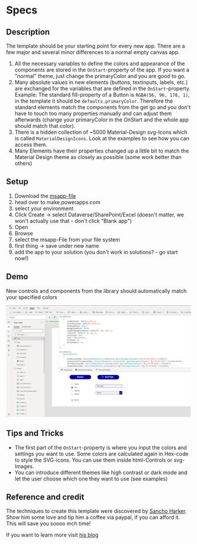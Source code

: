 # Specs

## Description

The template should be your starting point for every new app. There are a few major and several minor differences to a normal empty canvas app.

1. All the necessary variables to define the colors and appearance of the components are stored in the `OnStart`-property of the app.
If you want a "normal" theme, just change the primaryColor and you are good to go.
2. Many absolute values in new elements (buttons, textinputs, labels, etc.) are exchanged for the variables that are defined in the `OnStart`-property. Example: The standard fill-property of a Button is `RGBA(56, 96, 178, 1)`, in the template it should be `defaults.primaryColor`. Therefore the standard elements match the components from the get go and you don't have to touch too many properties manually and can adjust them afterwards (change your primaryColor in the OnStart and the whole app should match that color).
3. There is a hidden collection of ~5000 Material-Design svg-Icons which is called `MaterialDesignIcons`. Look at the examples to see how you can access them.
4. Many Elements have their properties changed up a little bit to match the Material Design theme as closely as possible (some work better than others)

## Setup

1. Download the [msapp-file](../template/MaterialDesignTemplate.msapp)
2. head over to make.powerapps.com
3. select your environment
4. Click Create -> select Dataverse/SharePoint/Excel (doesn't matter, we won't actually use that - don't click "Blank app")
5. Open
6. Browse
7. select the msapp-File from your file system
8. first thing -> save under new name
9. add the app to your solution (you don't work in solutions? - go start now!)


## Demo
New controls and components from the library should automatically match your specified colors

![Template](../assets/template.png)



## Tips and Tricks

* The first part of the `OnStart`-property is where you input the colors and settings you want to use. Some colors are calculated again in Hex-code to style the SVG-icons. You can use them inside html-Controls or svg-Images.
* You can introduce different themes like high contrast or dark mode and let the user choose which one they want to use (see examples)



## Reference and credit

The techniques to create this template were discovered by [Sancho Harker](https://twitter.com/iAm_ManCat). Show him some love and tip him a coffee via paypal, if you can afford it. This will save you soooo mch time!

If you want to learn more visit [his blog](https://www.iammancat.dev/2022/01/power-apps-branding-template-v3/)